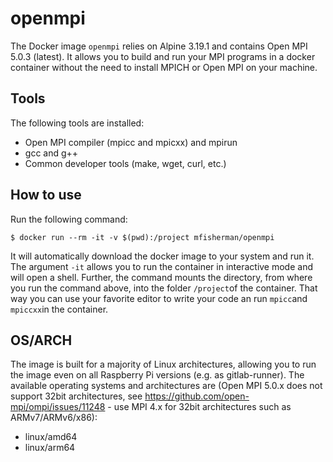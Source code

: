 # openmpi
The Docker image `openmpi` relies on Alpine 3.19.1 and contains Open MPI 5.0.3 (latest).
It allows you to build and run your MPI programs in a docker container without the need to install MPICH or Open MPI on your machine.

## Tools
The following tools are installed:
- Open MPI compiler (mpicc and mpicxx) and mpirun
- gcc and g++
- Common developer tools (make, wget, curl, etc.)

## How to use
Run the following command:
```
$ docker run --rm -it -v $(pwd):/project mfisherman/openmpi
```
It will automatically download the docker image to your system and run it.
The argument `-it` allows you to run the container in interactive mode and will open a shell.
Further, the command mounts the directory, from where you run the command above, into the folder `/project`of the container.
That way you can use your favorite editor to write your code an run `mpicc`and `mpiccxx`in the container.

## OS/ARCH
The image is built for a majority of Linux architectures, allowing you to run the image even on all Raspberry Pi versions (e.g. as gitlab-runner).
The available operating systems and architectures are (Open MPI 5.0.x does not support 32bit architectures, see https://github.com/open-mpi/ompi/issues/11248 - use MPI 4.x for 32bit architectures such as ARMv7/ARMv6/x86):

 - linux/amd64
 - linux/arm64

